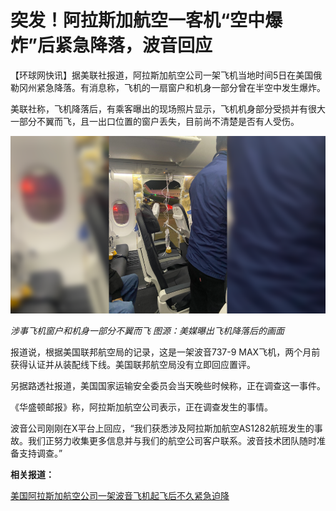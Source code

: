# 突发！阿拉斯加航空一客机“空中爆炸”后紧急降落，波音回应

【环球网快讯】据美联社报道，阿拉斯加航空公司一架飞机当地时间5日在美国俄勒冈州紧急降落。有消息称，飞机的一扇窗户和机身一部分曾在半空中发生爆炸。

美联社称，飞机降落后，有乘客曝出的现场照片显示，飞机机身部分受损并有很大一部分不翼而飞，且一出口位置的窗户丢失，目前尚不清楚是否有人受伤。

![84a381e39f8db6dbe232bf4b925d1d3e.jpg](https://raw.githubusercontent.com/qqhsx/qqnews_image/main/2024/01/06/阿拉斯加航空一客机“空中爆炸”后紧急降落，波音回应/84a381e39f8db6dbe232bf4b925d1d3e.jpg)

_涉事飞机窗户和机身一部分不翼而飞 图源：美媒曝出飞机降落后的画面_

报道说，根据美国联邦航空局的记录，这是一架波音737-9 MAX飞机，两个月前获得认证并从装配线下线。美国联邦航空局没有立即回应置评。

另据路透社报道，美国国家运输安全委员会当天晚些时候称，正在调查这一事件。

《华盛顿邮报》称，阿拉斯加航空公司表示，正在调查发生的事情。

波音公司刚刚在X平台上回应，“我们获悉涉及阿拉斯加航空AS1282航班发生的事故。我们正努力收集更多信息并与我们的航空公司客户联系。波音技术团队随时准备支持调查。”

**相关报道：**

[美国阿拉斯加航空公司一架波音飞机起飞后不久紧急迫降 ](https://news.qq.com/rain/a/20240106A04CCH00)

